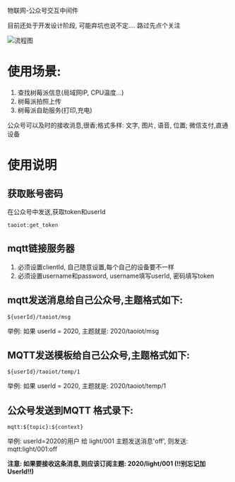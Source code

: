 物联网-公众号交互中间件

目前还处于开发设计阶段, 可能弃坑也说不定....
路过先点个关注

![流程图](http://cdn.flizi.cn/img/taoiot_lct.png)

# 使用场景: 

1. 查找树莓派信息(局域网IP, CPU温度...) 
2. 树莓派拍照上传
3. 树莓派自助服务(打印,充电)


公众号可以及时的接收消息,很香;格式多样: 文字, 图片, 语音, 位置; 微信支付,直通设备

# 使用说明

## 获取账号密码
在公众号中发送,获取token和userId
```
taoiot:get_token
```

## mqtt链接服务器

1. 必须设置clientId, 自己随意设置,每个自己的设备要不一样
2. 必须设置username和password, username填写userId, 密码填写token

## mqtt发送消息给自己公众号,主题格式如下:

```
${userId}/taoiot/msg
```
举例: 如果 userId = 2020, 主题就是: 2020/taoiot/msg

## MQTT发送模板给自己公众号,主题格式如下:

```
${userId}/taoiot/temp/1
```
举例: 如果 userId = 2020, 主题就是: 2020/taoiot/temp/1

## 公众号发送到MQTT 格式录下: 

```
mqtt:${topic}:${context}
```

举例: userId=2020的用户 给 light/001 主题发送消息'off', 则发送: mqtt:light/001:off

**注意: 如果要接收这条消息,则应该订阅主题: 2020/light/001  (!!别忘记加UserId!!)**

